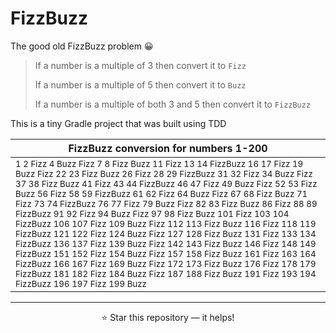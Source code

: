 # FizzBuzz
The good old FizzBuzz problem 😀

> If a number is a multiple of 3 then convert it to `Fizz`
> 
> If a number is a multiple of 5 then convert it to `Buzz`
> 
> If a number is a multiple of both 3 and 5 then convert it to `FizzBuzz`

This is a tiny Gradle project that was built using TDD

FizzBuzz conversion for numbers 1-200 |
------------ |
<sup>1 2 Fizz 4 Buzz Fizz 7 8 Fizz Buzz 11 Fizz 13 14 FizzBuzz 16 17 Fizz 19 Buzz Fizz 22 23 Fizz Buzz 26 Fizz 28 29 FizzBuzz 31 32 Fizz 34 Buzz Fizz 37 38 Fizz Buzz 41 Fizz 43 44 FizzBuzz 46 47 Fizz 49 Buzz Fizz 52 53 Fizz Buzz 56 Fizz 58 59 FizzBuzz 61 62 Fizz 64 Buzz Fizz 67 68 Fizz Buzz 71 Fizz 73 74 FizzBuzz 76 77 Fizz 79 Buzz Fizz 82 83 Fizz Buzz 86 Fizz 88 89 FizzBuzz 91 92 Fizz 94 Buzz Fizz 97 98 Fizz Buzz 101 Fizz 103 104 FizzBuzz 106 107 Fizz 109 Buzz Fizz 112 113 Fizz Buzz 116 Fizz 118 119 FizzBuzz 121 122 Fizz 124 Buzz Fizz 127 128 Fizz Buzz 131 Fizz 133 134 FizzBuzz 136 137 Fizz 139 Buzz Fizz 142 143 Fizz Buzz 146 Fizz 148 149 FizzBuzz 151 152 Fizz 154 Buzz Fizz 157 158 Fizz Buzz 161 Fizz 163 164 FizzBuzz 166 167 Fizz 169 Buzz Fizz 172 173 Fizz Buzz 176 Fizz 178 179 FizzBuzz 181 182 Fizz 184 Buzz Fizz 187 188 Fizz Buzz 191 Fizz 193 194 FizzBuzz 196 197 Fizz 199 Buzz<sup> |

---
<p align="center">
  ⭐ Star this repository — it helps!
</p>
